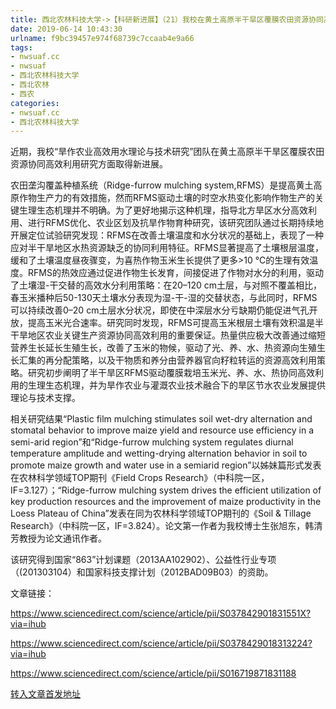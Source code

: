 ```yaml
---
title: 西北农林科技大学->【科研新进展】（21）我校在黄土高原半干旱区覆膜农田资源协同高效利用研究方面取得新进展 | nwsuaf.cc
date: 2019-06-14 10:43:30
urlname: f9bc39457e974f68739c7ccaab4e9a66
tags: 
- nwsuaf.cc
- nwsuaf
- 西北农林科技大学
- 西北农林
- 西农
categories:
- nwsuaf.cc
- 西北农林科技大学
---
```



近期，我校“旱作农业高效用水理论与技术研究”团队在黄土高原半干旱区覆膜农田资源协同高效利用研究方面取得新进展。

农田垄沟覆盖种植系统（Ridge-furrow mulching system,RFMS）是提高黄土高原作物生产力的有效措施，然而RFMS驱动土壤的时空水热变化影响作物生产的关键生理生态机理并不明确。为了更好地揭示这种机理，指导北方旱区水分高效利用、进行RFMS优化、农业区划及抗旱作物育种研究，该研究团队通过长期持续地开展定位试验研究发现：RFMS在改善土壤温度和水分状况的基础上，表现了一种应对半干旱地区水热资源缺乏的协同利用特征。RFMS显著提高了土壤根层温度，缓和了土壤温度昼夜骤变，为喜热作物玉米生长提供了更多>10 ℃的生理有效温度。RFMS的热效应通过促进作物生长发育，间接促进了作物对水分的利用，驱动了土壤湿-干交替的高效水分利用策略：在20–120 cm土层，与对照不覆盖相比，春玉米播种后50-130天土壤水分表现为湿-干-湿的交替状态，与此同时，RFMS可以持续改善0–20 cm土层水分状况，即使在中深层水分亏缺期仍能促进气孔开放，提高玉米光合速率。研究同时发现，RFMS可提高玉米根层土壤有效积温是半干旱地区农业关键生产资源协同高效利用的重要保证。热量供应极大改善通过缩短营养生长延长生殖生长，改善了玉米的物候，驱动了光、养、水、热资源向生殖生长汇集的再分配策略，以及干物质和养分由营养器官向籽粒转运的资源高效利用策略。研究初步阐明了半干旱区RFMS驱动覆膜栽培玉米光、养、水、热协同高效利用的生理生态机理，并为旱作农业与灌溉农业技术融合下的旱区节水农业发展提供理论与技术支撑。

相关研究结果“Plastic film mulching stimulates soil wet-dry alternation and stomatal behavior to improve maize yield and resource use efficiency in a semi-arid region”和“Ridge-furrow mulching system regulates diurnal temperature amplitude and wetting-drying alternation behavior in soil to promote maize growth and water use in a semiarid region”以姊妹篇形式发表在农林科学领域TOP期刊《Field Crops Research》（中科院一区，IF=3.127）；“Ridge-furrow mulching system drives the efficient utilization of key production resources and the improvement of maize productivity in the Loess Plateau of China”发表在同为农林科学领域TOP期刊的《Soil & Tillage Research》（中科院一区，IF=3.824）。论文第一作者为我校博士生张旭东，韩清芳教授为论文通讯作者。

该研究得到国家“863”计划课题（2013AA102902）、公益性行业专项（(201303104）和国家科技支撑计划（2012BAD09B03）的资助。

文章链接：

https://www.sciencedirect.com/science/article/pii/S037842901831551X?via=ihub

https://www.sciencedirect.com/science/article/pii/S0378429018313224?via=ihub

https://www.sciencedirect.com/science/article/pii/S016719871831188





[转入文章首发地址](https://news.nwsuaf.edu.cn/xnxw/90171.htm)